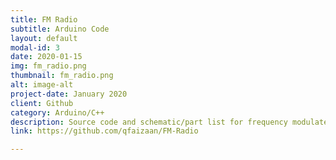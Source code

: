 ```yaml
---
title: FM Radio
subtitle: Arduino Code
layout: default
modal-id: 3
date: 2020-01-15
img: fm_radio.png
thumbnail: fm_radio.png
alt: image-alt
project-date: January 2020
client: Github
category: Arduino/C++
description: Source code and schematic/part list for frequency modulate radio using Arduino.
link: https://github.com/qfaizaan/FM-Radio

---
```

